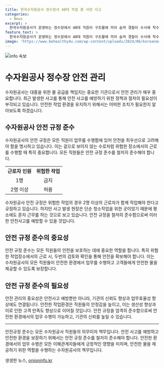```yaml
---
title: 한국수자원공사 정수장서 40대 작업 중 사망 사고
categories:
  - News
excerpt: >
  한국수자원공사가 운영하는 정수장에서 40대 직원이 구조물에 끼어 숨져 경찰이 수사에 착수했다. 사고가 발생한 공주정수장은 침전물이 빠져나가는 장소로, 40대 직원은 혼자 청소작업을 하다가 좁은 수로에 빠져들어 몸이 꺼내지지 못한 것으로 보인다. 경찰은 내부 근무 수칙을 확인하고 업무상 과실 여부를 조사 중이며, 수자원공사는 단순 청소작업이었지만 보통 2명이서 하는 작업임을 설명했다.
feature_text: >
  한국수자원공사가 운영하는 정수장에서 40대 직원이 구조물에 끼어 숨져 경찰이 수사에 착수했다. 사고가 발생한 공주정수장은 침전물이 빠져나가는 장소로, 40대 직원은 혼자 청소작업을 하다가 좁은 수로에 빠져들어 몸이 꺼내지지 못한 것으로 보인다. 경찰은 내부 근무 수칙을 확인하고 업무상 과실 여부를 조사 중이며, 수자원공사는 단순 청소작업이었지만 보통 2명이서 하는 작업임을 설명했다.
image: 'https://www.behealthy4u.com/wp-content/uploads/2024/06/koreanews.jpg'
---
```


<p><img src="https://www.behealthy4u.com/wp-content/uploads/2024/06/koreanews.jpg" alt="info 속보" /></p>

<h1>수자원공사 정수장 안전 관리</h1>

<p data-ke-size="size16">수자원공사는 대중을 위한 물 공급을 책임지는 중요한 기관으로서 안전 관리가 매우 중요합니다. 최근 발생한 사고를 통해 안전 사고를 예방하기 위한 정책과 절차의 필요성이 부각되고 있습니다. 안전한 작업 환경을 유지하기 위해서는 어떠한 조치가 필요한지 알아보도록 하겠습니다.</p>

<h2 data-ke-size="size26">수자원공사 안전 규정 준수</h2>

<p data-ke-size="size16">수자원공사의 안전 규정은 모든 직원이 업무를 수행함에 있어 안전을 최우선으로 고려해야 함을 명시하고 있습니다. 이는 겉으로 보이지 않는 수로처럼 위험한 장소에서의 근로를 수행할 때 특히 중요합니다. 모든 직원들은 안전 규정 준수를 철저히 준수해야 합니다.</p>

<table>
  <tr>
    <td style="text-align: center; height: 17px;"><b>근로자 인원</b></td>
    <td style="text-align: center; height: 17px;"><b>위험한 작업</b></td>
  </tr>
  <tr>
    <td style="text-align: center; height: 17px;">1명</td>
    <td style="text-align: center; height: 17px;">금지</td>
  </tr>
  <tr>
    <td style="text-align: center; height: 17px;">2명 이상</td>
    <td style="text-align: center; height: 17px;">허용</td>
  </tr>
</table>

<p data-ke-size="size16">수자원공사 안전 규정은 위험한 작업의 경우 2명 이상의 근로자가 함께 작업해야 한다고 규정하고 있습니다. 하지만 사고 발생 현장은 단순 청소작업을 위한 곳이었기 때문에 평소에도 혼자 근무를 하는 것으로 보고 있습니다. 안전 규정을 철저히 준수함으로써 이러한 안전사고를 예방할 수 있을 것입니다.</p>

<h2 data-ke-size="size26">안전 규정 준수의 중요성</h2>

<p data-ke-size="size16">안전 규정 준수는 모든 직원들의 안전을 보호하는 데에 중요한 역할을 합니다. 특히 위험한 작업장소에서의 근로 시, 두번의 검토와 확인을 통해 안전을 확보해야 합니다. 이는 수자원공사의 모든 직원들이 안전한 환경에서 업무를 수행하고 고객들에게 안전한 물을 제공할 수 있도록 보장합니다.</p>

<h2 data-ke-size="size26">안전 규정 준수의 필요성</h2>

<p data-ke-size="size16">안전 관리의 중요성은 안전사고 예방뿐만 아니라, 기관의 신뢰도 향상과 업무효율성 향상에도 연결됩니다. 안전한 작업환경은 직원들의 안정감을 높이고, 이는 생산성 향상과 이로 인한 고객 만족도 향상으로 이어질 것입니다. 안전 규정을 엄격히 준수함으로써 안전한 환경에서의 업무 수행이 가능하고, 기관의 신뢰를 높일 수 있습니다.</p>

<hr>

<p data-ke-size="size16">안전규정 준수는 모든 수자원공사 직원들의 의무이자 책무입니다. 안전 사고를 예방하고 안전한 환경을 보장하기 위해서는 안전 규정 준수를 철저히 준수해야 합니다. 안전한 환경에서의 업무 수행은 모든 이해관계자들에게 긍정적인 영향을 미치며, 안전한 물을 제공하기 위한 역할을 수행하는 수자원공사의 책무입니다.</p>
생생한 뉴스, <a href="https://onioninfo.kr" rel="dofollow">onioninfo.kr</a>


